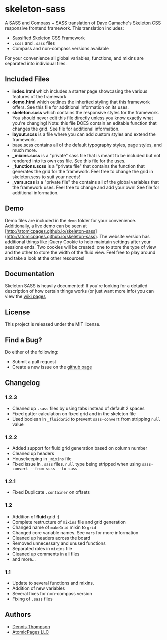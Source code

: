 skeleton-sass
=============

A SASS and Compass + SASS translation of Dave Gamache's [Skeleton CSS](http://getskeleton.com) responsive frontend framework. This translation includes:

* Sassified Skeleton CSS Framework
* `.scss` and `.sass` files
* Compass and non-compass versions available

For your convenience all global variables, functions, and mixins are separated into individual files.

Included Files
--------------
* **index.html** which includes a starter page showcasing the various features of the framework
* **demo.html** which outlines the inherited styling that this framework offers. See this file for additional information on its uses.
* **skeleton.scss** which contains the responsive styles for the framework. You should never edit this file directly unless you know exactly what you're changing! Note: this file DOES contain an editable function that changes the grid. See file for additional information.
* **layout.scss** is a file where you can add custom styles and extend the framework.
* base.scss contains all of the default typography styles, page styles, and much more.
* **_mixins.scss** is a "private" sass file that is meant to be included but not rendered into its own css file. See this file for the uses.
* **_functions.scss** is a "private file" that contains the function that generates the grid for the framework. Feel free to change the grid in skeleton.scss to suit your needs!
* **_vars.scss** is a "private file" the contains all of the global variables that the framework uses. Feel free to change and add your own! See file for additional information.

Demo
----
Demo files are included in the `demo` folder for your convenience. Additionally, a live demo can be seen at [http://atomicpages.github.io/skeleton-sass](http://atomicpages.github.io/skeleton-sass). The website version has additional things like jQuery Cookie to help maintain settings after your sessions ends. Two cookies will be created: one to store the type of view and the other to store the width of the fluid view. Feel free to play around and take a look at the other resources!

Documentation
-------------
Skeleton SASS is heavily documented! If you're looking for a detailed description of how certain things works (or just want more info) you can view the [wiki pages](https://github.com/atomicpages/skeleton-sass/wiki/_pages)

License
-------
This project is released under the MIT license.

Find a Bug?
-----------
Do either of the following:

* Submit a pull request
* Create a new issue on the [github page](https://github.com/atomicpages/skeleton-sass/)

Changelog
---------
### 1.2.3
* Cleaned up `.sass` files by using tabs instead of default 2 spaces
* Fixed gutter calculation on fixed grid and in the skeleton file
* Used boolean in `_fluidGrid` to prevent `sass-convert` from stripping `null` value

### 1.2.2
* Added support for fluid grid generation based on column number
* Cleaned up headers
* Housekeeping in `_mixins` file
* Fixed issue in `.sass` files. `null` type being stripped when using `sass-convert --from scss --to sass`

### 1.2.1
* Fixed Duplicate `.container` on offsets

### 1.2
* Addition of **fluid** grid :)
* Complete restructure of `mixins` file and grid generation
* Changed name of `makeGrid` mixin to `grid`
* Changed core variable names. See `vars` for more information
* Cleaned up headers across the board
* Removed unnecessary and unused functions
* Separated roles in `mixins` file
* Cleaned up comments in all files
* and more...

### 1.1
* Update to several functions and mixins.
* Addition of new variables
* Several fixes for non-compass version
* Fixing of `.sass` files

Authors
-------
* [Dennis Thompson](http://dennis-thompson.com)
* [AtomicPages LLC](http://www.atomicpages.net)
